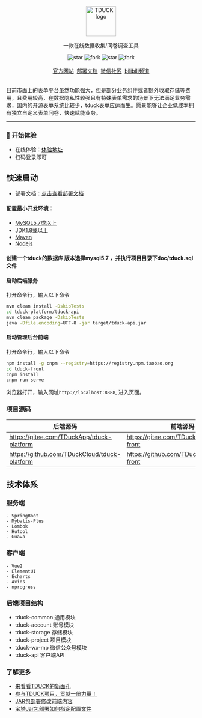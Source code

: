 <br />
<br />
<p align="center">
    <a href="https://www.tduckcloud.com" target="_blank" rel="noopener noreferrer">
        <img style="margin-bottom: 0px;" width="80px" src="https://oss.tduckcloud.com/lading-image/ICO-icon.png" alt="TDUCK logo" />
    </a>
</p>

<p align="center">一款在线数据收集/问卷调查工具</p>

<p align="center">
    <img src='https://gitee.com/TDuckApp/tduck-platform/badge/star.svg?theme=dark' alt='star'></img>
    <img src='https://gitee.com/TDuckApp/tduck-platform/badge/fork.svg?theme=dark' alt='fork'></img>
    <img src='https://img.shields.io/github/stars/tduckcloud/tduck-platform?style=social' alt='star'></img>
    <img src='https://img.shields.io/github/forks/tduckcloud/tduck-platform?style=social' alt='fork'></img>
    <br />
    <br />   
    <a href="https://www.tduckcloud.com/" target="_blank">官方网站</a>&nbsp;
    <a href="https://www.yuque.com/tduck/home"  target="_blank" >部署文档</a>&nbsp;
    <a href="https://pro.tduckcloud.com/s/QUiDSKq8" target="_blank">微信社区</a>&nbsp;
    <a href="https://space.bilibili.com/409825300" target="_blank">bilibili频道</a>
</p>

<br />
目前市面上的表单平台虽然功能强大，但是部分业务组件或者额外收取存储等费用，且费用较高，在数据隐私性较强且有特殊表单需求的场景下无法满足业务需求，国内的开源表单系统比较少，tduck表单应运而生。愿景能够让企业低成本拥有独立自定义表单问卷，快速赋能业务。

------------------------------


###  🚀 开始体验
- 在线体验：<a href="http://www.tduckcloud.com" target="_blank">体验地址</a>
- 扫码登录即可

##  快速启动

- 部署文档：<a href="https://www.yuque.com/tduck/home/vl7y79" target="_blank">点击查看部署文档</a>

#### 配置最小开发环境：

   * [MySQL5.7或以上](https://dev.mysql.com/downloads/mysql/)
   * [JDK1.8或以上](http://www.oracle.com/technetwork/java/javase/overview/index.html)
   * [Maven](https://maven.apache.org/download.cgi)
   * [Nodejs](https://nodejs.org/en/download/)

#### 创建一个tduck的数据库  **版本选择mysql5.7**  ，并执行项目目录下doc/tduck.sql文件

#### 启动后端服务

   打开命令行，输入以下命令

   ```bash
   mvn clean install -DskipTests
   cd tduck-platform/tduck-api
   mvn clean package -DskipTests
   java -Dfile.encoding=UTF-8 -jar target/tduck-api.jar
   ```

#### 启动管理后台前端

   打开命令行，输入以下命令

   ```bash
   npm install -g cnpm --registry=https://registry.npm.taobao.org
   cd tduck-front
   cnpm install
   cnpm run serve
   ```
   浏览器打开，输入网址`http://localhost:8888`, 进入页面。


### 项目源码

|   后端源码  |   前端源码  |
|--- | --- |
|  https://gitee.com/TDuckApp/tduck-platform   |  https://gitee.com/TDuckApp/tduck-front   |
|  https://github.com/TDuckCloud/tduck-platform   |  https://github.com/TDuckCloud/tduck-front   |


##  技术体系

### 服务端

```
- SpringBoot 
- Mybatis-Plus
- Lombok
- Hutool
- Guava
```

### 客户端

```
- Vue2
- ElementUI
- Echarts
- Axios
- nprogress
```

### 后端项目结构

-  tduck-common 通用模块
-  tduck-account 账号模块
-  tduck-storage 存储模块
-  tduck-project 项目模块
-  tduck-wx-mp  微信公众号模块
-  tduck-api 客户端API



### 了解更多
- [来看看TDUCK的新面孔](https://mp.weixin.qq.com/s/pLltfRv-KvStMxKefAvD_g)
- [参与TDUCK项目，贡献一份力量！](https://gitee.com/TDuckApp/tduck-platform/issues/I4ZC6R)
- [JAR包部署修改前端内容](https://www.yuque.com/mawuhui/kgacqz/zpubyn)
- [宝塔Jar包部署如何指定配置文件](https://www.yuque.com/mawuhui/kgacqz/paqc6g)

